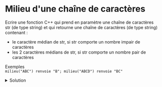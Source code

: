 # Milieu d'une chaîne de caractères

Ecrire une fonction C++ qui prend en paramètre une chaîne de caractères str (de type string) et qui retourne une chaîne de caractères (de type string) contenant :
- le caractère médian de str, si str comporte un nombre impair de caractères
- les 2 caractères médians de str, si str comporte un nombre pair de caractères
  

Exemples  
`milieu("ABC") renvoie "B"; milieu("ABCD") renvoie "BC"`


<details>
<summary>Solution</summary>

~~~cpp
#include <iostream>
#include <string_view>
using namespace std;

string milieu(const string & str) {
    if (str.size() < 3)
      return str;
    else
      return str.substr((str.size() - 1) / 2 , 2 - str.size() % 2); 
}

/* Solution plus verbeuse
string milieu(string_view str) {
    const size_t str_taille = str.length();

    if (str_taille == 0) return "";

    string str_milieu;
    if(str_taille % 2 == 0){ // pair
        str_milieu = str.substr(str_taille / 2 - 1, 2);
    }else{ // impair
        str_milieu = str.substr(str_taille / 2, 1);
    }
    return str_milieu;
}
*/

int main() {
    cout << "Merci de saisir une chaîne de caractères : \n";
    string str; cin >> str;

    cout << "\"" << str << "\" - Milieu = \"" << milieu(str) << "\"\n";

    return 0;
}

~~~



</details>
